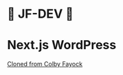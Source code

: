 # 🤠 JF-DEV 🤠
# Next.js WordPress

[Cloned from Colby Fayock](https://github.com/colbyfayock/next-wordpress-starter/)